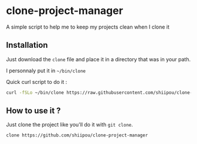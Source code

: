 # clone-project-manager
A simple script to help me to keep my projects clean when I clone it

## Installation

Just download the `clone` file and place it in a directory that was in your path.

I personnaly put it in `~/bin/clone`

Quick curl script to do it :
```sh
curl -fSLo ~/bin/clone https://raw.githubusercontent.com/shiipou/clone-project-manager/stable/clone
```

## How to use it ?

Just clone the project like you'll do it with `git clone`.

```sh
clone https://github.com/shiipou/clone-project-manager
```

